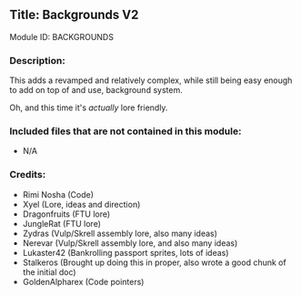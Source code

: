 ## Title: Backgrounds V2

Module ID: BACKGROUNDS

### Description:

This adds a revamped and relatively complex, while still being easy enough to add on top of and use, background system.

Oh, and this time it's *actually* lore friendly.

### Included files that are not contained in this module:

- N/A

### Credits:
- Rimi Nosha (Code)
- Xyel (Lore, ideas and direction)
- Dragonfruits (FTU lore)
- JungleRat (FTU lore)
- Zydras (Vulp/Skrell assembly lore, also many ideas)
- Nerevar (Vulp/Skrell assembly lore, and also many ideas)
- Lukaster42 (Bankrolling passport sprites, lots of ideas)
- Stalkeros (Brought up doing this in proper, also wrote a good chunk of the initial doc)
- GoldenAlpharex (Code pointers)
